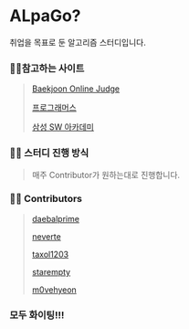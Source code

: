 # ALpaGo?

취업을 목표로 둔 알고리즘 스터디입니다.



### :family_man_girl:참고하는 사이트

> [Baekjoon Online Judge](https://www.acmicpc.net/)
>
> [프로그래머스](https://programmers.co.kr/)
>
> [삼성 SW 아카데미](https://swexpertacademy.com/)



### :family_man_girl: 스터디 진행 방식

>매주 Contributor가 원하는대로 진행합니다.



###  :family_man_girl: Contributors

> [daebalprime](https://github.com/daebalprime) 
>
> [neverte](https://github.com/neverte) 
>  
> [taxol1203](https://github.com/taxol1203)
> 
> [starempty](https://github.com/starempty)
>
> [m0vehyeon](https://github.com/m0vehyeon)
>




### **모두 화이팅!!!**
